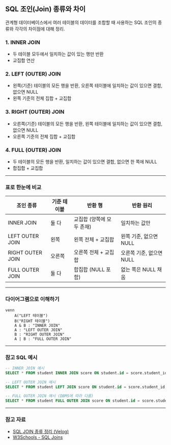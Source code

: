 ## SQL 조인(Join) 종류와 차이

관계형 데이터베이스에서 여러 테이블의 데이터를 조합할 때 사용하는 SQL 조인의 종류와 각각의 차이점에 대해 정리.

### 1. INNER JOIN
- 두 테이블 모두에서 일치하는 값이 있는 행만 반환
- 교집합 연산

### 2. LEFT (OUTER) JOIN
- 왼쪽(기준) 테이블의 모든 행을 반환, 오른쪽 테이블에 일치하는 값이 있으면 결합, 없으면 NULL
- 왼쪽 기준의 전체 집합 + 교집합

### 3. RIGHT (OUTER) JOIN
- 오른쪽(기준) 테이블의 모든 행을 반환, 왼쪽 테이블에 일치하는 값이 있으면 결합, 없으면 NULL
- 오른쪽 기준의 전체 집합 + 교집합

### 4. FULL (OUTER) JOIN
- 두 테이블의 모든 행을 반환, 일치하는 값이 있으면 결합, 없으면 한 쪽에 NULL
- 합집합 + 교집합

---

### 표로 한눈에 비교

| 조인 종류           | 기준 테이블 | 반환 행                                 | 반환 원리                |
|---------------------|-------------|-----------------------------------------|--------------------------|
| INNER JOIN          | 둘 다       | 교집합 (양쪽에 모두 존재)               | 일치하는 값만            |
| LEFT OUTER JOIN     | 왼쪽        | 왼쪽 전체 + 교집합                      | 왼쪽 기준, 없으면 NULL   |
| RIGHT OUTER JOIN    | 오른쪽      | 오른쪽 전체 + 교집합                    | 오른쪽 기준, 없으면 NULL |
| FULL OUTER JOIN     | 둘 다       | 합집합 (NULL 포함)                      | 없는 쪽은 NULL 채움      |

---

### 다이어그램으로 이해하기

```mermaid
venn
    A("LEFT 테이블") 
    B("RIGHT 테이블") 
    A & B : "INNER JOIN"
    A : "LEFT OUTER JOIN"
    B : "RIGHT OUTER JOIN"
    A | B : "FULL OUTER JOIN"
```

---

### 참고 SQL 예시

```sql
-- INNER JOIN 예시
SELECT * FROM student INNER JOIN score ON student.id = score.student_id;

-- LEFT OUTER JOIN 예시
SELECT * FROM student LEFT JOIN score ON student.id = score.student_id;

-- FULL OUTER JOIN 예시 (DBMS에 따라 다름)
SELECT * FROM student FULL OUTER JOIN score ON student.id = score.student_id;
```

---

### 참고 자료
- [SQL JOIN 종류 정리 (Velog)](https://velog.io/@csy1122/SQL-JOIN-%EC%A2%85%EB%A5%98-%EC%A0%95%EB%A6%AC)
- [W3Schools - SQL Joins](https://www.w3schools.com/sql/sql_join.asp)
